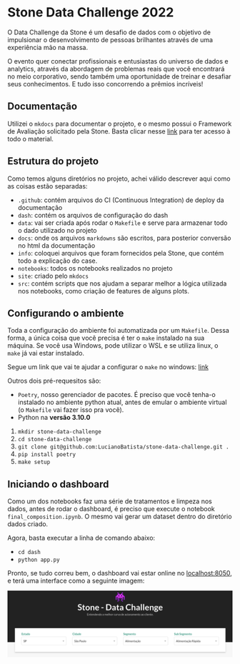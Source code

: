 # Stone Data Challenge 2022

O Data Challenge da Stone é um desafio de dados com o objetivo de impulsionar o desenvolvimento de pessoas brilhantes através de uma experiência mão na massa.

O evento quer conectar profissionais e entusiastas do universo de dados e analytics, através da abordagem de problemas reais que você encontrará no meio corporativo, sendo também uma oportunidade de treinar e desafiar seus conhecimentos. E tudo isso concorrendo a prêmios incríveis!

## Documentação

Utilizei o `mkdocs` para documentar o projeto, e o mesmo possui o Framework de Avaliação solicitado pela Stone. Basta clicar nesse [link](https://lucianobatista.github.io/stone-data-challenge/) para ter acesso à todo o material.

## Estrutura do projeto

Como temos alguns diretórios no projeto, achei válido descrever aqui como as coisas estão separadas:

- `.github`: contém arquivos do CI (Continuous Integration) de deploy da documentação
- `dash`: contém os arquivos de configuração do dash
- `data`: vai ser criada após rodar o `Makefile` e serve para armazenar todo o dado utilizado no projeto
- `docs`: onde os arquivos `markdowns` são escritos, para posterior conversão no html da documentação
- `info`: coloquei arquivos que foram fornecidos pela Stone, que contém todo a explicação do case.
- `notebooks`: todos os notebooks realizados no projeto
- `site`: criado pelo `mkdocs`
- `src`: contém scripts que nos ajudam a separar melhor a lógica utilizada nos notebooks, como criação de features de alguns plots.

## Configurando o ambiente

Toda a configuração do ambiente foi automatizada por um `Makefile`. Dessa forma, a única coisa que você precisa é ter o `make` instalado na sua máquina. Se você usa Windows, pode utilizar o WSL e se utiliza linux, o `make` já vai estar instalado.

Segue um link que vai te ajudar a configurar o `make` no windows: [link](https://coffops.com/usando-comando-make-projetos-windows/)

Outros dois pré-requesitos são:

- `Poetry`, nosso gerenciador de pacotes. É preciso que você tenha-o instalado no ambiente python atual, antes de emular o ambiente virtual (o `Makefile` vai fazer isso pra você).
- Python na **versão 3.10.0**

1. `mkdir stone-data-challenge`
1. `cd stone-data-challenge`
1. `git clone git@github.com:LucianoBatista/stone-data-challenge.git .`
1. `pip install poetry`
1. `make setup`

## Iniciando o dashboard

Como um dos notebooks faz uma série de tratamentos e limpeza nos dados, antes de rodar o dashboard, é preciso que execute o notebook `final_composition.ipynb`. O mesmo vai gerar um dataset dentro do diretório dados criado.

Agora, basta executar a linha de comando abaixo:

- `cd dash`
- `python app.py`

Pronto, se tudo correu bem, o dashboard vai estar online no [localhost:8050](http://localhost:8050), e terá uma interface como a seguinte imagem:

![dash-header](docs/imgs/dash-header.png)
